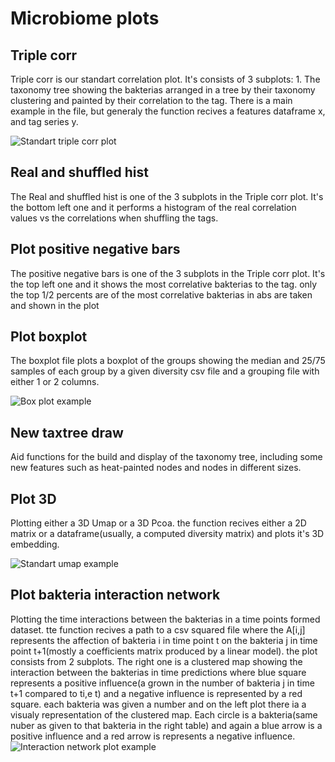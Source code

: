 # Microbiome plots

## Triple corr
Triple corr is our standart correlation plot. It's consists of 3 subplots: 1. The taxonomy tree showing the bakterias arranged in a tree by their taxonomy clustering and painted by their correlation to the tag. There is a main example in the file, but generaly the function recives a features dataframe x, and tag series y.

![Standart triple corr plot](https://drive.google.com/file/d/1IRgipaKctWul_jWeRYuUIyu8_bGlaZ7e/view?usp=sharing)

## Real and shuffled hist
The Real and shuffled hist is one of the 3 subplots in the Triple corr plot. It's the bottom left one and it performs a histogram of the real correlation values vs the correlations when shuffling the tags.

## Plot positive negative bars
The positive negative bars is one of the 3 subplots in the Triple corr plot. It's the top left one and it shows the most correlative bakterias to the tag. only the top 1/2 percents are of the most correlative bakterias in abs are taken and shown in the plot

## Plot boxplot
The boxplot file plots a boxplot of the groups showing the median and 25/75 samples of each group by a given diversity csv file and a grouping file with either 1 or 2 columns.

![Box plot example](https://drive.google.com/file/d/1cTDO9pNDF4gX4WHJc2gRPoiZhWYEB8n8/view?usp=sharing)

##  New taxtree draw
Aid functions for the build and display of the taxonomy tree, including some new features such as heat-painted nodes and nodes in different sizes.

## Plot 3D
Plotting either a 3D Umap or a 3D Pcoa. the function recives either a 2D matrix or a dataframe(usually, a computed diversity matrix) and plots it's 3D embedding.

![Standart umap example](https://drive.google.com/file/d/1r33fVjR3WJbvCI0IttF15VKgFA9PmdY6/view?usp=sharing)

## Plot bakteria interaction network
Plotting the time interactions between the bakterias in a time points formed dataset. tte function recives a path to a csv squared file where the A[i,j] represents the affection of bakteria i in time point t on the bakteria j in time point t+1(mostly a coefficients matrix produced by a linear model). the plot consists from 2 subplots. The right one is a clustered map showing the interaction between the bakterias in time predictions where blue square represents a positive influence(a grown in the number of bakteria j in time t+1 compared to ti,e t) and a negative influence is represented by a red square. each bakteria was given a number and on the left plot there ia a visualy representation of the clustered map. Each circle is a bakteria(same nuber as given to that bakteria in the right table) and again a blue arrow is a positive influence and a red arrow is represents a negative influence.
![Interaction network plot example](https://drive.google.com/file/d/19J80webP-baBBRtLven6CkN4wZ5AOPeh/view?usp=sharing)
